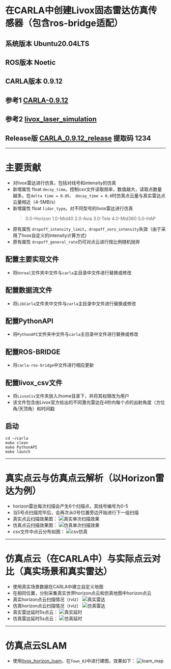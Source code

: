 # 在CARLA中创建Livox固态雷达仿真传感器（包含ros-bridge适配）
## 系统版本 Ubuntu20.04LTS
## ROS版本 Noetic
## CARLA版本 0.9.12
## 参考1 [CARLA-0.9.12](https://carla.readthedocs.io/en/0.9.12/) 
## 参考2 [livox_laser_simulation](https://github.com/Livox-SDK/livox_laser_simulation)
## Release版 [CARLA_0.9.12_release](https://pan.baidu.com/s/13jVmsSYXZfmdeD4TttYO-A) 提取码 1234
---
# 主要贡献
+ 对livox雷达进行仿真，包括对线号和intensity的仿真
+ 新增属性 float `decay_time`。控制csv文件读取频率，数值越大，读取点数量越多。在`delta time = 0.05， decay_time = 0.8`时仿真点云量与真实雷达点云量相近（4-5MB/s）
+ 新增属性 float `lidar_type`。对不同型号的livox雷达进行仿真
    >0.0-Horizon
    1.0-Mid40
    2.0-Avia
    3.0-Tele
    4.0-Mid360
    5.0-HAP
+ 原有属性 `dropoff_intensity_limit`，`dropoff_zero_intensity`失效（由于采用了livox自定义的intensity计算方式)
+ 原有属性 `dropoff_general_rate`仍可对点云进行按比例随机抛弃

## 配置主要实现文件
+ 将`Unreal`文件夹中文件与`carla`主目录中文件进行替换或修改

## 配置数据流文件
+ 将`LibCarla`文件夹中文件与`carla`主目录中文件进行替换或修改

## 配置PythonAPI
+ 将`PythonAPI`文件夹中文件与`carla`主目录中文件进行替换或修改

## 配置ROS-BRIDGE
+ 将`carla-ros-bridge`中文件进行相应更新

## 配置livox_csv文件
+ 将`LivoxCsv`文件夹放入/home目录下，并将其权限改为用户
+ 该文件包含由Livox官方给出的不同激光雷达在4秒内每个点的出射角度（方位角/天顶角）和时间戳

## 启动

```
cd ~/carla
make clean
make PythonAPI
make launch
```

---
# 真实点云与仿真点云解析（以Horizon雷达为例）
+ horizon雷达每次扫描会产生6个扫描点，其线号编号为0-5
+ 当5号点扫描完毕后，会再次从0号位置旁边开始进行下一组扫描
+ 真实点云扫描效果图：
![真实单次扫描效果](pic/real_scan_points.png)
+ 仿真点云扫描效果图：
![仿真单次扫描效果](pic/simulation_scan_points.png)
+ csv文件中点云分布如图：
![csv仿真](pic/simulation_loop.jpg)

---
# 仿真点云（在CARLA中）与实际点云对比（真实场景和真实雷达）
+ 使用真实场景数据在CARLA中建立自定义地图
+ 在相同位置，分别采集真实世界horizon点云和仿真地图中horizon点云
+ 真实horizon点云扫描情况（rviz）
![真实雷达](pic/real_scan.gif)
+ 仿真horizon点云扫描情况（rviz）
![仿真雷达](pic/simulation_scan.gif)
+ 真实雷达延时5s点云：
![真实延时](pic/decay_5_real.png)
+ 仿真雷达延时5s点云：
![仿真延时](pic/decay_5_sim.png)

---
# 仿真点云SLAM
+ 使用[livox_horizon_loam](https://github.com/Livox-SDK/livox_horizon_loam)，在`Town_03`中进行建图，效果如下：
![loam_map](pic/loam_town03.png)

